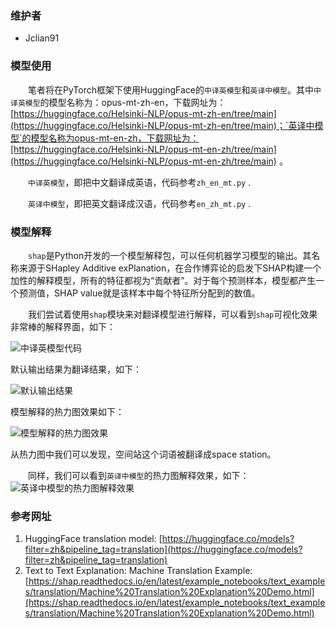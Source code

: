 ### 维护者

- Jclian91

### 模型使用

&emsp;&emsp;笔者将在PyTorch框架下使用HuggingFace的`中译英模型`和`英译中模型`。其中`中译英模型`的模型名称为：opus-mt-zh-en，下载网址为：[https://huggingface.co/Helsinki-NLP/opus-mt-zh-en/tree/main](https://huggingface.co/Helsinki-NLP/opus-mt-zh-en/tree/main)；`英译中模型`的模型名称为opus-mt-en-zh，下载网址为：[https://huggingface.co/Helsinki-NLP/opus-mt-en-zh/tree/main](https://huggingface.co/Helsinki-NLP/opus-mt-en-zh/tree/main) 。

&emsp;&emsp;`中译英模型`，即把中文翻译成英语，代码参考`zh_en_mt.py` .

&emsp;&emsp;`英译中模型`，即把英文翻译成汉语，代码参考`en_zh_mt.py` .

### 模型解释

&emsp;&emsp;`shap`是Python开发的一个模型解释包，可以任何机器学习模型的输出。其名称来源于SHapley Additive exPlanation，在合作博弈论的启发下SHAP构建一个加性的解释模型，所有的特征都视为“贡献者”。对于每个预测样本，模型都产生一个预测值，SHAP value就是该样本中每个特征所分配到的数值。

&emsp;&emsp;我们尝试着使用`shap`模块来对翻译模型进行解释，可以看到`shap`可视化效果非常棒的解释界面，如下：

![中译英模型代码](https://img-blog.csdnimg.cn/20210310215842225.png)

默认输出结果为翻译结果，如下：

![默认输出结果](https://img-blog.csdnimg.cn/20210310220014211.png)

模型解释的热力图效果如下：

![模型解释的热力图效果](https://img-blog.csdnimg.cn/20210310220457968.png)

从热力图中我们可以发现，空间站这个词语被翻译成space station。

&emsp;&emsp;同样，我们可以看到`英译中模型`的热力图解释效果，如下：
![`英译中模型`的热力图解释效果](https://img-blog.csdnimg.cn/20210310221033757.png)


### 参考网址

1. HuggingFace translation model: [https://huggingface.co/models?filter=zh&pipeline_tag=translation](https://huggingface.co/models?filter=zh&pipeline_tag=translation)
2. Text to Text Explanation: Machine Translation Example: [https://shap.readthedocs.io/en/latest/example_notebooks/text_examples/translation/Machine%20Translation%20Explanation%20Demo.html](https://shap.readthedocs.io/en/latest/example_notebooks/text_examples/translation/Machine%20Translation%20Explanation%20Demo.html)
